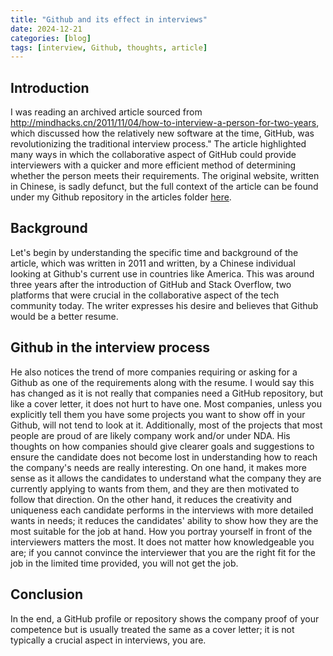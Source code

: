 ```yaml
---
title: "Github and its effect in interviews"
date: 2024-12-21
categories: [blog]
tags: [interview, Github, thoughts, article]
---
```

## Introduction
I was reading an archived article sourced from http://mindhacks.cn/2011/11/04/how-to-interview-a-person-for-two-years, which discussed how the relatively new software at the time, GitHub, was revolutionizing the traditional interview process." The article highlighted many ways in which the collaborative aspect of GitHub could provide interviewers with a quicker and more efficient method of determining whether the person meets their requirements. The original website, written in Chinese, is sadly defunct, but the full context of the article can be found under my Github repository in the articles folder [here](https://github.com/Haru1O1/Haru1O1.github.io/blob/master/articles/MindHacks_Two_Year_Interview_Article.pdf).

## Background
Let's begin by understanding the specific time and background of the article, which was written in 2011 and written, by a Chinese individual looking at Github's current use in countries like America. This was around three years after the introduction of GitHub and Stack Overflow, two platforms that were crucial in the collaborative aspect of the tech community today. The writer expresses his desire and believes that Github would be a better resume.

## Github in the interview process
He also notices the trend of more companies requiring or asking for a Github as one of the requirements along with the resume. I would say this has changed as it is not really that companies need a GitHub repository, but like a cover letter, it does not hurt to have one. Most companies, unless you explicitly tell them you have some projects you want to show off in your Github, will not tend to look at it. Additionally, most of the projects that most people are proud of are likely company work and/or under NDA. His thoughts on how companies should give clearer goals and suggestions to ensure the candidate does not become lost in understanding how to reach the company's needs are really interesting. 
On one hand, it makes more sense as it allows the candidates to understand what the company they are currently applying to wants from them, and they are then motivated to follow that direction. On the other hand, it reduces the creativity and uniqueness each candidate performs in the interviews with more detailed wants in needs; it reduces the candidates' ability to show how they are the most suitable for the job at hand. How you portray yourself in front of the interviewers matters the most. It does not matter how knowledgeable you are; if you cannot convince the interviewer that you are the right fit for the job in the limited time provided, you will not get the job.

## Conclusion
In the end, a GitHub profile or repository shows the company proof of your competence but is usually treated the same as a cover letter; it is not typically a crucial aspect in interviews, you are.
